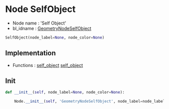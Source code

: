 # Node SelfObject

- Node name : 'Self Object'
- bl_idname : [GeometryNodeSelfObject](https://docs.blender.org/api/current/bpy.types.GeometryNodeSelfObject.html)


``` python
SelfObject(node_label=None, node_color=None)
```
## Implementation

- Functions : [self_object](/docs/GeoNodes/GeoNodesTree.md#self_object) [self_object](/docs/GeoNodes/GeoNodesTree.md#self_object)

## Init

``` python
def __init__(self, node_label=None, node_color=None):

    Node.__init__(self, 'GeometryNodeSelfObject', node_label=node_label, node_color=node_color)
```
